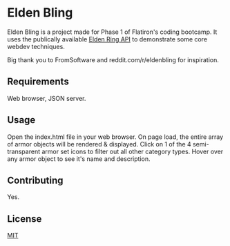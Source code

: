 # Elden Bling

Elden Bling is a project made for Phase 1 of Flatiron's coding bootcamp. It uses the publically available [Elden Ring API](https://docs.eldenring.fanapis.com/docs) to demonstrate some core webdev techniques.

Big thank you to FromSoftware and reddit.com/r/eldenbling for inspiration.

## Requirements

Web browser, JSON server.

## Usage

Open the index.html file in your web browser. On page load, the entire array of armor objects will be rendered & displayed. Click on 1 of the 4 semi-transparent armor set icons to filter out all other category types. Hover over any armor object to see it's name and description.

## Contributing

Yes.

## License

[MIT](https://choosealicense.com/licenses/mit/)
